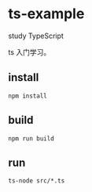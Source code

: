 # ts-example
study TypeScript


ts 入门学习。


## install

```
npm install
```

## build

```
npm run build
```

## run

```
ts-node src/*.ts
```